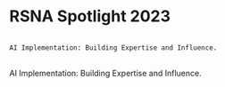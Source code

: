 # RSNA Spotlight 2023

<pre>
<code>
AI Implementation: Building Expertise and Influence.
</code>
</pre>
 AI Implementation: Building Expertise and Influence.

